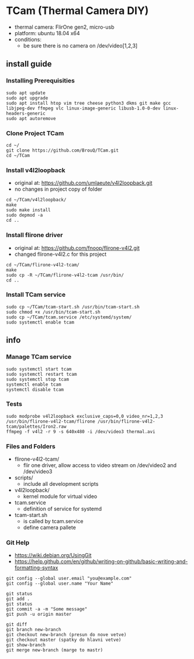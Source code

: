 # TCam (Thermal Camera DIY)
- thermal camera: FlirOne gen2, micro-usb
- platform: ubuntu 18.04 x64
- conditions:
  - be sure there is no camera on /dev/video[1,2,3]

## install guide

### Installing Prerequisities
```
sudo apt update
sudo apt upgrade
sudo apt install htop vim tree cheese python3 dkms git make gcc libjpeg-dev ffmpeg vlc linux-image-generic libusb-1.0-0-dev linux-headers-generic
sudo apt autoremove
```

### Clone Project TCam
```
cd ~/
git clone https://github.com/BrouQ/TCam.git
cd ~/TCam
```

### Install v4l2loopback
- original at: https://github.com/umlaeute/v4l2loopback.git
- no changes in project copy of folder
```
cd ~/TCam/v4l2loopback/
make
sudo make install
sudo depmod -a
cd ..
```

### Install flirone driver
- original at: https://github.com/fnoop/flirone-v4l2.git
- changed flirone-v4l2.c for this project
```
cd ~/TCam/flirone-v4l2-tcam/
make
sudo cp -R ~/TCam/flirone-v4l2-tcam /usr/bin/
cd ..
```

### Install TCam service
```
sudo cp ~/TCam/tcam-start.sh /usr/bin/tcam-start.sh
sudo chmod +x /usr/bin/tcam-start.sh
sudo cp ~/TCam/tcam.service /etc/systemd/system/
sudo systemctl enable tcam
```

## info

### Manage TCam service
```
sudo systemctl start tcam
sudo systemctl restart tcam
sudo systemctl stop tcam
systemctl enable tcam
systemctl disable tcam
```

### Tests
```
sudo modprobe v4l2loopback exclusive_caps=0,0 video_nr=1,2,3
/usr/bin/flirone-v4l2-tcam/flirone /usr/bin/flirone-v4l2-tcam/palettes/Iron2.raw
ffmpeg -f v4l2 -r 9 -s 640x480 -i /dev/video3 thermal.avi
```

### Files and Folders
* flirone-v4l2-tcam/
  * flir one driver, allow access to video stream on /dev/video2 and /dev/video3
* scripts/
  * include all development scripts
* v4l2loopback/
  * kernel module for virtual video
* tcam.service
  * definition of service for systemd
* tcam-start.sh
  * is called by tcam.service
  * define camera pallete

###  Git Help
- https://wiki.debian.org/UsingGit
- https://help.github.com/en/github/writing-on-github/basic-writing-and-formatting-syntax
```
git config --global user.email "you@example.com"
git config --global user.name "Your Name"

git status
git add .
git status
git commit -a -m "Some message"
git push -u origin master

git diff
git branch new-branch
git checkout new-branch (presun do nove vetve)
git checkout master (spatky do hlavni vetve)
git show-branch
git merge new-branch (marge to mastr)
```
